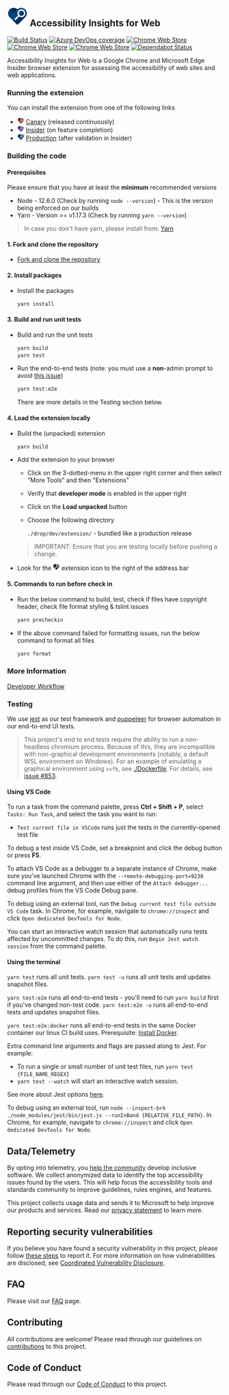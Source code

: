 <!--
Copyright (c) Microsoft Corporation. All rights reserved.
Licensed under the MIT License.
-->

## ![Product Logo](./src/icons/brand/blue/brand-blue-48px.png) Accessibility Insights for Web

[![Build Status](https://dev.azure.com/ms/accessibility-insights-web/_apis/build/status/AccessibilityInsights-Web-CI?branchName=master)](https://dev.azure.com/ms/accessibility-insights-web/_build/latest?definitionId=63&branchName=master)
[![Azure DevOps coverage](https://img.shields.io/azure-devops/coverage/ms/accessibility-insights-web/63.svg)](https://dev.azure.com/ms/accessibility-insights-web/_build?definitionId=63&_a=summary)
[![Chrome Web Store](https://img.shields.io/chrome-web-store/v/pbjjkligggfmakdaogkfomddhfmpjeni.svg?label=Version)](https://chrome.google.com/webstore/detail/accessibility-insights-fo/pbjjkligggfmakdaogkfomddhfmpjeni)
[![Chrome Web Store](https://img.shields.io/chrome-web-store/users/pbjjkligggfmakdaogkfomddhfmpjeni.svg)](https://chrome.google.com/webstore/detail/accessibility-insights-fo/pbjjkligggfmakdaogkfomddhfmpjeni)
[![Chrome Web Store](https://img.shields.io/chrome-web-store/stars/pbjjkligggfmakdaogkfomddhfmpjeni.svg)](https://chrome.google.com/webstore/detail/accessibility-insights-fo/pbjjkligggfmakdaogkfomddhfmpjeni/reviews)
[![Dependabot Status](https://api.dependabot.com/badges/status?host=github&repo=microsoft/accessibility-insights-web)](https://dependabot.com)

Accessibility Insights for Web is a Google Chrome and Microsoft Edge Insider browser extension for assessing the accessibility of web sites and web applications.

### Running the extension

You can install the extension from one of the following links

-   ![Canary Logo](./src/icons/brand/red/brand-red-16px.png) [Canary](https://chrome.google.com/webstore/detail/hbcplehnakffdldhldncjlnbpfgogbem) (released continuously)
-   ![Insider Logo](./src/icons/brand/violet/brand-violet-16px.png) [Insider](https://chrome.google.com/webstore/detail/nnmjfbmebeckhpejobgjjjnchlljiagp) (on feature completion)
-   ![Production Logo](./src/icons/brand/blue/brand-blue-16px.png) [Production](https://chrome.google.com/webstore/detail/pbjjkligggfmakdaogkfomddhfmpjeni) (after validation in Insider)

### Building the code

#### Prerequisites

Please ensure that you have at least the **minimum** recommended versions

-   Node - 12.6.0  (Check by running `node --version`) - This is the version being enforced on our builds
-   Yarn - Version >= v1.17.3 (Check by running `yarn --version`)

> In case you don't have yarn, please install from: [Yarn](https://yarnpkg.com/en/)

#### 1. Fork and clone the repository

-   [Fork and clone the repository](docs/git-branch-setup.md)

#### 2. Install packages

-   Install the packages

    ```bash
    yarn install
    ```

#### 3. Build and run unit tests

-   Build and run the unit tests
    ```bash
    yarn build
    yarn test
    ```
-   Run the end-to-end tests (note: you must use a **non**-admin prompt to avoid [this issue](https://stackoverflow.com/questions/36835130))
    ```bash
    yarn test:e2e
    ```
    There are more details in the Testing section below.

#### 4. Load the extension locally

-   Build the (unpacked) extension
    ```bash
    yarn build
    ```
-   Add the extension to your browser

    -   Click on the 3-dotted-menu in the upper right corner and then select "More Tools" and then "Extensions"
    -   Verify that **developer mode** is enabled in the upper right
    -   Click on the **Load unpacked** button
    -   Choose the following directory

        `./drop/dev/extension/` - bundled like a production release

    > IMPORTANT: Ensure that you are testing locally before pushing a change.

-   Look for the ![Dev Logo](./src/icons/brand/gray/brand-gray-16px.png) extension icon to the right of the address bar

#### 5. Commands to run before check in

-   Run the below command to build, test, check if files have copyright header, check file format styling & tslint issues
    ```bash
    yarn precheckin
    ```
-   If the above command failed for formatting issues, run the below command to format all files
    ```bash
    yarn format
    ```

### More Information

[Developer Workflow](./docs/workflow.md)

### Testing

We use [jest](https://github.com/facebook/jest) as our test framework and [puppeteer](https://github.com/GoogleChrome/puppeteer) for browser automation in our end-to-end UI tests.

> This project's end to end tests require the ability to run a non-headless chromium process. Because of this, they are incompatible with non-graphical development environments (notably, a default WSL environment on Windows). For an example of emulating a graphical environment using `xvfb`, see [./Dockerfile](./Dockerfile). For details, see [issue #853](https://github.com/microsoft/accessibility-insights-web/issues/853).

#### Using VS Code

To run a task from the command palette, press **Ctrl + Shift + P**, select `Tasks: Run Task`, and select the task you want to run:

-   `Test current file in VSCode` runs just the tests in the currently-opened test file

To debug a test inside VS Code, set a breakpoint and click the debug button or press **F5**.

To attach VS Code as a debugger to a separate instance of Chrome, make sure you've launched Chrome with the `--remote-debugging-port=9230` command line argument, and then use either of the `Attach debugger...` debug profiles from the VS Code Debug pane.

To debug using an external tool, run the `Debug current test file outside VS Code` task. In Chrome, for example, navigate to `chrome://inspect` and click `Open dedicated DevTools for Node`.

You can start an interactive watch session that automatically runs tests affected by uncommitted changes. To do this, run `Begin Jest watch session` from the command palette.

#### Using the terminal

`yarn test` runs all unit tests.
`yarn test -u` runs all unit tests and updates snapshot files.

`yarn test:e2e` runs all end-to-end tests - you'll need to run `yarn build` first if you've changed non-test code.
`yarn test:e2e -u` runs all end-to-end tests and updates snapshot files.

`yarn test:e2e:docker` runs all end-to-end tests in the same Docker container our linux CI build uses. Prerequisite: [Install Docker](https://docs.docker.com/install/).

Extra command line arguments and flags are passed along to Jest. For example:

-   To run a single or small number of unit test files, run `yarn test {FILE_NAME_REGEX}`
-   `yarn test --watch` will start an interactive watch session.

See more about Jest options [here](https://jestjs.io/docs/en/cli.html).

To debug using an external tool, run `node --inspect-brk ./node_modules/jest/bin/jest.js --runInBand {RELATIVE_FILE_PATH}`. In Chrome, for example, navigate to `chrome://inspect` and click `Open dedicated DevTools for Node`.

## Data/Telemetry

By opting into telemetry, you [help the community](https://go.microsoft.com/fwlink/?linkid=2077765) develop inclusive software. We collect anonymized data to identify the top accessibility issues found by the users. This will help focus the accessibility tools and standards community to improve guidelines, rules engines, and features.

This project collects usage data and sends it to Microsoft to help improve our products and services. Read our [privacy statement](https://privacy.microsoft.com/en-us/privacystatement) to learn more.

## Reporting security vulnerabilities

If you believe you have found a security vulnerability in this project, please follow [these steps](https://technet.microsoft.com/en-us/security/ff852094.aspx) to report it. For more information on how vulnerabilities are disclosed, see [Coordinated Vulnerability Disclosure](https://technet.microsoft.com/en-us/security/dn467923).

## FAQ

Please visit our [FAQ](https://accessibilityinsights.io/docs/en/web/reference/faq) page.

## Contributing

All contributions are welcome! Please read through our guidelines on [contributions](./CONTRIBUTING.md) to this project.

## Code of Conduct

Please read through our [Code of Conduct](./CODE_OF_CONDUCT.md) to this project.
